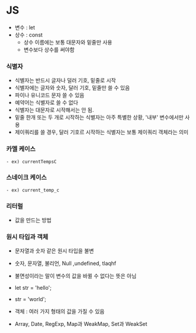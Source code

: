 # JS
- 변수 : let
- 상수 : const
    - 상수 이름에는 보통 대문자와 밑줄만 사용 
    - 변수보다 상수를 써야함
### 식별자
- 식별자는 반드시 글자나 덜러 기호, 밑줄로 시작
- 식별자에는 글자와 숫자, 달러 기호, 밑줄만 쓸 수 있음 
- 파이나 유니코드 문자 쓸 수 있음  
- 예약어는 식별자로 쓸 수 없다 
- 식별자는 대문자로 시작해서는 안 됨. 
- 밑줄 한개 또는 두 개로 시작하는 식별자는 아주 특별한 상황, '내부' 변수에서만 사용 
- 제이쿼리를 쓸 경우, 달러 기호르 시작하는 식별자는 보통 제이쿼리 객체라는 의미 

### 카멜 케이스
    - ex) currentTempsC
### 스네이크 케이스
    - ex) current_temp_c

### 리터럴
- 값을 만드는 방법 

### 원시 타입과 객체 
- 문자열과 숫자 같은 원시 타입을 불변 
- 숫자, 문자열, 불리언, Null ,undefined, tlaqhf 
- 불면성이라는 말이 변수의 값을 바뀔 수 없다는 뜻은 아님 
- let str = 'hello';
- str = 'world';

- 객체 : 여러 가지 형태의 값을 가질 수 있음 
- Array, Date, RegExp, Map과 WeakMap, Set과 WeakSet

